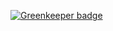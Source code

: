
[![Greenkeeper badge](https://badges.greenkeeper.io/borisyordanov/image-search.svg)](https://greenkeeper.io/)
